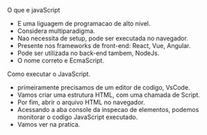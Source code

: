 
O que e javaScript

- E uma liguagem de programacao de alto nivel.
- Considera multiparadigma.
- Nao necessita de setup, pode ser executada no navegador.
- Presente nos frameworks de front-end: React, Vue, Angular.
- Pode ser utilizada no back-end tambem, NodeJs.
- O nome correto e EcmaScript.


Como executar o JavaScript.

- primeiramente precisamos de um editor de codigo, VsCode.
- Vamos criar uma estrutura HTML, com uma chamada de Script.
- Por fim, abrir o arquivo HTML no navegador.
- Acessando a aba console da inspecao de elementos, podemos monitorar o codigo JavaScript executado.
- Vamos ver na pratica.
